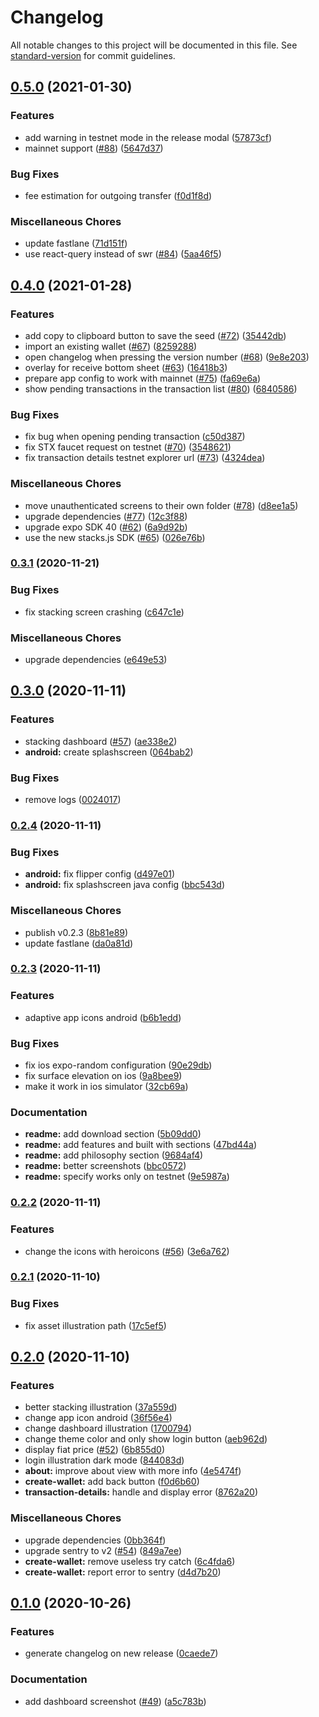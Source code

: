# Changelog

All notable changes to this project will be documented in this file. See [standard-version](https://github.com/conventional-changelog/standard-version) for commit guidelines.

## [0.5.0](https://github.com/pradel/blockstack-wallet/compare/v0.4.0...v0.5.0) (2021-01-30)

### Features

- add warning in testnet mode in the release modal ([57873cf](https://github.com/pradel/blockstack-wallet/commit/57873cf77be66203f38a96f63f87dc71908cc83c))
- mainnet support ([#88](https://github.com/pradel/blockstack-wallet/issues/88)) ([5647d37](https://github.com/pradel/blockstack-wallet/commit/5647d37110f1029d092bba0f119673fc31dee90b))

### Bug Fixes

- fee estimation for outgoing transfer ([f0d1f8d](https://github.com/pradel/blockstack-wallet/commit/f0d1f8d2d21015918327092ab127dad70851eacd))

### Miscellaneous Chores

- update fastlane ([71d151f](https://github.com/pradel/blockstack-wallet/commit/71d151f4566e73793474c5dc06e19a54c3f14204))
- use react-query instead of swr ([#84](https://github.com/pradel/blockstack-wallet/issues/84)) ([5aa46f5](https://github.com/pradel/blockstack-wallet/commit/5aa46f5635bbe6a33adf4174a15731bed31386af))

## [0.4.0](https://github.com/pradel/blockstack-wallet/compare/v0.3.1...v0.4.0) (2021-01-28)

### Features

- add copy to clipboard button to save the seed ([#72](https://github.com/pradel/blockstack-wallet/issues/72)) ([35442db](https://github.com/pradel/blockstack-wallet/commit/35442dbc9bb1dfc0f8f79679bb0c4865efecc31f))
- import an existing wallet ([#67](https://github.com/pradel/blockstack-wallet/issues/67)) ([8259288](https://github.com/pradel/blockstack-wallet/commit/8259288c59fd7d7dac1a212eb905f9f3bde74a6c))
- open changelog when pressing the version number ([#68](https://github.com/pradel/blockstack-wallet/issues/68)) ([9e8e203](https://github.com/pradel/blockstack-wallet/commit/9e8e2034df9502c9f8e07b472f6c992277599ed5))
- overlay for receive bottom sheet ([#63](https://github.com/pradel/blockstack-wallet/issues/63)) ([16418b3](https://github.com/pradel/blockstack-wallet/commit/16418b34d5fd088df6ddecf450d9bc8bda151dab))
- prepare app config to work with mainnet ([#75](https://github.com/pradel/blockstack-wallet/issues/75)) ([fa69e6a](https://github.com/pradel/blockstack-wallet/commit/fa69e6a757acf18f6e27d3b87fffbee5c10be480))
- show pending transactions in the transaction list ([#80](https://github.com/pradel/blockstack-wallet/issues/80)) ([6840586](https://github.com/pradel/blockstack-wallet/commit/684058637a2c983b2ed66907058fc8cb18c108eb))

### Bug Fixes

- fix bug when opening pending transaction ([c50d387](https://github.com/pradel/blockstack-wallet/commit/c50d387e1a254cc45fd41c43c3b701a45e4348fb))
- fix STX faucet request on testnet ([#70](https://github.com/pradel/blockstack-wallet/issues/70)) ([3548621](https://github.com/pradel/blockstack-wallet/commit/35486214b3ec84019630dd1a9b9a806bb4fc8dfe))
- fix transaction details testnet explorer url ([#73](https://github.com/pradel/blockstack-wallet/issues/73)) ([4324dea](https://github.com/pradel/blockstack-wallet/commit/4324dea6a92d2382b9cf3fd4281b7414283b4dbc))

### Miscellaneous Chores

- move unauthenticated screens to their own folder ([#78](https://github.com/pradel/blockstack-wallet/issues/78)) ([d8ee1a5](https://github.com/pradel/blockstack-wallet/commit/d8ee1a5ce25fbe1e1a01a82a66f8b1a5e17263a6))
- upgrade dependencies ([#77](https://github.com/pradel/blockstack-wallet/issues/77)) ([12c3f88](https://github.com/pradel/blockstack-wallet/commit/12c3f88ec80679d2c50117a4f51f859627d27a9a))
- upgrade expo SDK 40 ([#62](https://github.com/pradel/blockstack-wallet/issues/62)) ([6a9d92b](https://github.com/pradel/blockstack-wallet/commit/6a9d92ba650f9a8ac913676b725b490bfdfc3001))
- use the new stacks.js SDK ([#65](https://github.com/pradel/blockstack-wallet/issues/65)) ([026e76b](https://github.com/pradel/blockstack-wallet/commit/026e76b45e9f635bde39c5b01776cef1b8c46237))

### [0.3.1](https://github.com/pradel/blockstack-wallet/compare/v0.3.0...v0.3.1) (2020-11-21)

### Bug Fixes

- fix stacking screen crashing ([c647c1e](https://github.com/pradel/blockstack-wallet/commit/c647c1ea96d4be272705d85987ffad785f95fb13))

### Miscellaneous Chores

- upgrade dependencies ([e649e53](https://github.com/pradel/blockstack-wallet/commit/e649e53cf69242d4696b450cd9de02150f8efc77))

## [0.3.0](https://github.com/pradel/blockstack-wallet/compare/v0.2.4...v0.3.0) (2020-11-11)

### Features

- stacking dashboard ([#57](https://github.com/pradel/blockstack-wallet/issues/57)) ([ae338e2](https://github.com/pradel/blockstack-wallet/commit/ae338e2d24fe385b47a4bc2f24c595164f356f2a))
- **android:** create splashscreen ([064bab2](https://github.com/pradel/blockstack-wallet/commit/064bab25f42d82386c646cef39f88ac446ae2489))

### Bug Fixes

- remove logs ([0024017](https://github.com/pradel/blockstack-wallet/commit/00240175edd071e3afb675953a0c87ba945d6e79))

### [0.2.4](https://github.com/pradel/blockstack-wallet/compare/v0.2.3...v0.2.4) (2020-11-11)

### Bug Fixes

- **android:** fix flipper config ([d497e01](https://github.com/pradel/blockstack-wallet/commit/d497e0104a34b7f31ea231c03687eff7cdfcce1f))
- **android:** fix splashscreen java config ([bbc543d](https://github.com/pradel/blockstack-wallet/commit/bbc543d0f018d563a7b646836d4a8e9093081f32))

### Miscellaneous Chores

- publish v0.2.3 ([8b81e89](https://github.com/pradel/blockstack-wallet/commit/8b81e899daa3fef176b2f7f05759b1d96b5b34ba))
- update fastlane ([da0a81d](https://github.com/pradel/blockstack-wallet/commit/da0a81df3c2972954c349e4fc60e7f886b833f13))

### [0.2.3](https://github.com/pradel/blockstack-wallet/compare/v0.2.2...v0.2.3) (2020-11-11)

### Features

- adaptive app icons android ([b6b1edd](https://github.com/pradel/blockstack-wallet/commit/b6b1eddacf6ce7899179ea5917837c70d8cd127a))

### Bug Fixes

- fix ios expo-random configuration ([90e29db](https://github.com/pradel/blockstack-wallet/commit/90e29db2db9d50d1295d46590a4e9e8338b14014))
- fix surface elevation on ios ([9a8bee9](https://github.com/pradel/blockstack-wallet/commit/9a8bee96759b5365a3dbd27d7ea41cfef338c900))
- make it work in ios simulator ([32cb69a](https://github.com/pradel/blockstack-wallet/commit/32cb69a350bed56d793d7951130105e8380030ba))

### Documentation

- **readme:** add download section ([5b09dd0](https://github.com/pradel/blockstack-wallet/commit/5b09dd0e9cda519315de0e5e90f9c8984f696738))
- **readme:** add features and built with sections ([47bd44a](https://github.com/pradel/blockstack-wallet/commit/47bd44aef95edc76c538979c5788d8d37de6c279))
- **readme:** add philosophy section ([9684af4](https://github.com/pradel/blockstack-wallet/commit/9684af4f773fd4cb26ad231c14a34bbe3569b5ca))
- **readme:** better screenshots ([bbc0572](https://github.com/pradel/blockstack-wallet/commit/bbc0572ba43e41cea5643eab00505bf2cfc47936))
- **readme:** specify works only on testnet ([9e5987a](https://github.com/pradel/blockstack-wallet/commit/9e5987a24ddba0477b754a846bf452a432b3ed99))

### [0.2.2](https://github.com/pradel/blockstack-wallet/compare/v0.2.1...v0.2.2) (2020-11-11)

### Features

- change the icons with heroicons ([#56](https://github.com/pradel/blockstack-wallet/issues/56)) ([3e6a762](https://github.com/pradel/blockstack-wallet/commit/3e6a762481e5fe031a36569da25b73f215be7348))

### [0.2.1](https://github.com/pradel/blockstack-wallet/compare/v0.2.0...v0.2.1) (2020-11-10)

### Bug Fixes

- fix asset illustration path ([17c5ef5](https://github.com/pradel/blockstack-wallet/commit/17c5ef54c5f457c1a2e2d3cc4a680c1d2dbf1d24))

## [0.2.0](https://github.com/pradel/blockstack-wallet/compare/v0.1.0...v0.2.0) (2020-11-10)

### Features

- better stacking illustration ([37a559d](https://github.com/pradel/blockstack-wallet/commit/37a559d20218e0ff028007a68fee1d0d5f7d3de3))
- change app icon android ([36f56e4](https://github.com/pradel/blockstack-wallet/commit/36f56e4ef90f35b0e2a8fc13ab5645d9b658203c))
- change dashboard illustration ([1700794](https://github.com/pradel/blockstack-wallet/commit/1700794988ce71485cb42de0f4f2aa61e3a39bd7))
- change theme color and only show login button ([aeb962d](https://github.com/pradel/blockstack-wallet/commit/aeb962d011d26584b754d268479ad93a731d5434))
- display fiat price ([#52](https://github.com/pradel/blockstack-wallet/issues/52)) ([6b855d0](https://github.com/pradel/blockstack-wallet/commit/6b855d090cc21dcf59494c15da019b30eaf32d25))
- login illustration dark mode ([844083d](https://github.com/pradel/blockstack-wallet/commit/844083ddf1a080783cc46154a64006223e250186))
- **about:** improve about view with more info ([4e5474f](https://github.com/pradel/blockstack-wallet/commit/4e5474f9a9569d9703eef7ae3f46393fba9587d7))
- **create-wallet:** add back button ([f0d6b60](https://github.com/pradel/blockstack-wallet/commit/f0d6b60969cd77a4f6d7abe5aa569f2394fc8306))
- **transaction-details:** handle and display error ([8762a20](https://github.com/pradel/blockstack-wallet/commit/8762a201bc46efc911903b0ffd73de8fc4b03061))

### Miscellaneous Chores

- upgrade dependencies ([0bb364f](https://github.com/pradel/blockstack-wallet/commit/0bb364f3fd82e20072062d60f51cfc31a56f91eb))
- upgrade sentry to v2 ([#54](https://github.com/pradel/blockstack-wallet/issues/54)) ([849a7ee](https://github.com/pradel/blockstack-wallet/commit/849a7ee10c0b3ad08b0e43669644a03252fb229a))
- **create-wallet:** remove useless try catch ([6c4fda6](https://github.com/pradel/blockstack-wallet/commit/6c4fda6cb8298067981f53cc9e66eacd36d54ed4))
- **create-wallet:** report error to sentry ([d4d7b20](https://github.com/pradel/blockstack-wallet/commit/d4d7b20dc133ee05c63f9bca9838a521ec7f4309))

## [0.1.0](https://github.com/pradel/blockstack-wallet/compare/v0.0.7...v0.1.0) (2020-10-26)

### Features

- generate changelog on new release ([0caede7](https://github.com/pradel/blockstack-wallet/commit/0caede768c9f32ef7b1c7cf5a25a6fa64547c950))

### Documentation

- add dashboard screenshot ([#49](https://github.com/pradel/blockstack-wallet/issues/49)) ([a5c783b](https://github.com/pradel/blockstack-wallet/commit/a5c783bdeedfbc8367b204e1b5d3fc7fa0d8acc2))
